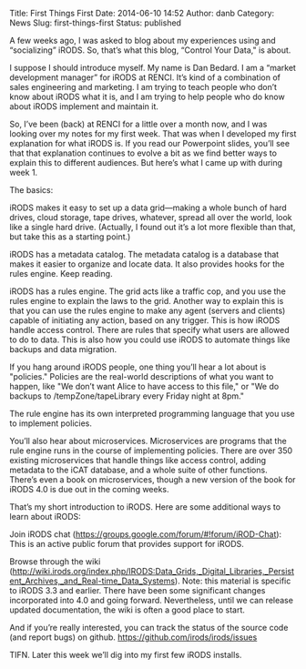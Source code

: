 Title: First Things First
Date: 2014-06-10 14:52
Author: danb
Category: News
Slug: first-things-first
Status: published

A few weeks ago, I was asked to blog about my experiences using and
“socializing” iRODS. So, that’s what this blog, “Control Your Data," is
about.

<!--more-->

I suppose I should introduce myself. My name is Dan Bedard. I am a
“market development manager” for iRODS at RENCI. It’s kind of a
combination of sales engineering and marketing. I am trying to teach
people who don’t know about iRODS what it is, and I am trying to help
people who do know about iRODS implement and maintain it.

So, I’ve been (back) at RENCI for a little over a month now, and I was
looking over my notes for my first week. That was when I developed my
first explanation for what iRODS is. If you read our Powerpoint slides,
you’ll see that that explanation continues to evolve a bit as we find
better ways to explain this to different audiences. But here’s what I
came up with during week 1.

The basics:

iRODS makes it easy to set up a data grid—making a whole bunch of hard
drives, cloud storage, tape drives, whatever, spread all over the world,
look like a single hard drive. (Actually, I found out it’s a lot more
flexible than that, but take this as a starting point.)

iRODS has a metadata catalog. The metadata catalog is a database that
makes it easier to organize and locate data. It also provides hooks for
the rules engine. Keep reading.

iRODS has a rules engine. The grid acts like a traffic cop, and you use
the rules engine to explain the laws to the grid. Another way to explain
this is that you can use the rules engine to make any agent (servers and
clients) capable of initiating any action, based on any trigger. This is
how iRODS handle access control. There are rules that specify what users
are allowed to do to data. This is also how you could use iRODS to
automate things like backups and data migration.

If you hang around iRODS people, one thing you’ll hear a lot about is
"policies." Policies are the real-world descriptions of what you want to
happen, like "We don’t want Alice to have access to this file," or "We
do backups to /tempZone/tapeLibrary every Friday night at 8pm."

The rule engine has its own interpreted programming language that you
use to implement policies.

You’ll also hear about microservices. Microservices are programs that
the rule engine runs in the course of implementing policies. There are
over 350 existing microservices that handle things like access control,
adding metadata to the iCAT database, and a whole suite of other
functions. There’s even a book on microservices, though a new version of
the book for iRODS 4.0 is due out in the coming weeks.

That’s my short introduction to iRODS. Here are some additional ways to
learn about iRODS:

Join iRODS chat (<https://groups.google.com/forum/#!forum/iROD-Chat>):
This is an active public forum that provides support for iRODS.

Browse through the wiki
(<http://wiki.irods.org/index.php/IRODS:Data_Grids,_Digital_Libraries,_Persistent_Archives,_and_Real-time_Data_Systems>).
Note: this material is specific to iRODS 3.3 and earlier. There have
been some significant changes incorporated into 4.0 and going forward.
Nevertheless, until we can release updated documentation, the wiki is
often a good place to start.

And if you’re really interested, you can track the status of the source
code (and report bugs) on github.
<https://github.com/irods/irods/issues>

TIFN. Later this week we’ll dig into my first few iRODS installs.
